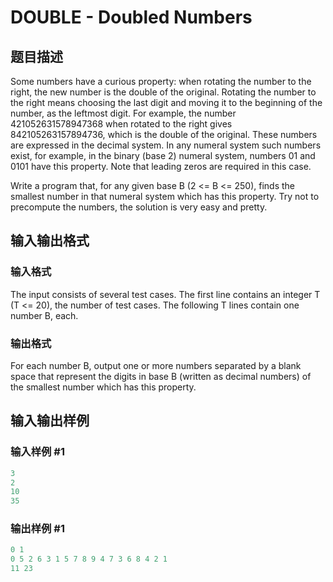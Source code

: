 # DOUBLE - Doubled Numbers

## 题目描述

Some numbers have a curious property: when rotating the number to the right, the new number is the double of the original. Rotating the number to the right means choosing the last digit and moving it to the beginning of the number, as the leftmost digit. For example, the number 421052631578947368 when rotated to the right gives 842105263157894736, which is the double of the original. These numbers are expressed in the decimal system. In any numeral system such numbers exist, for example, in the binary (base 2) numeral system, numbers 01 and 0101 have this property. Note that leading zeros are required in this case.

Write a program that, for any given base B (2 <= B <= 250), finds the smallest number in that numeral system which has this property. Try not to precompute the numbers, the solution is very easy and pretty.

## 输入输出格式

### 输入格式

The input consists of several test cases. The first line contains an integer T (T <= 20), the number of test cases. The following T lines contain one number B, each.

### 输出格式

For each number B, output one or more numbers separated by a blank space that represent the digits in base B (written as decimal numbers) of the smallest number which has this property.

## 输入输出样例

### 输入样例 #1

```cpp
3
2
10
35
```


### 输出样例 #1

```cpp
0 1
0 5 2 6 3 1 5 7 8 9 4 7 3 6 8 4 2 1
11 23
```


